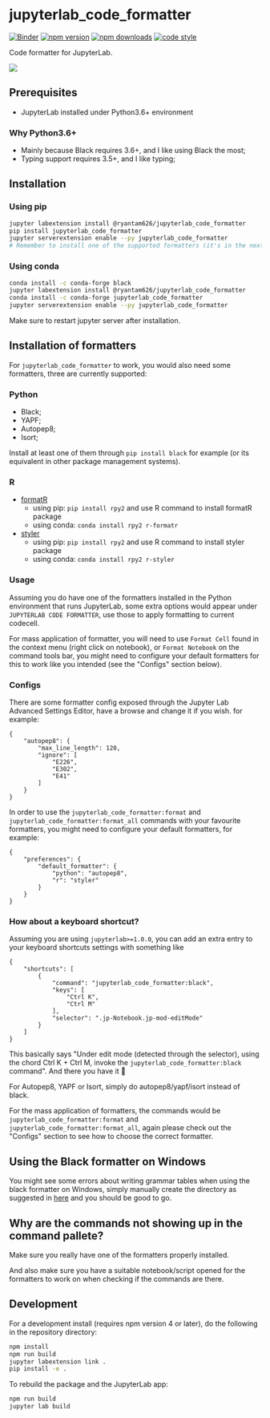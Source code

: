 # jupyterlab_code_formatter

[![Binder](https://mybinder.org/badge_logo.svg)](https://mybinder.org/v2/gh/ryantam626/jupyterlab_code_formatter/master?urlpath=lab)
[![npm version](https://badge.fury.io/js/%40ryantam626%2Fjupyterlab_code_formatter.svg)](https://badge.fury.io/js/%40ryantam626%2Fjupyterlab_code_formatter)
[![npm downloads](https://img.shields.io/npm/dw/%40ryantam626%2Fjupyterlab_code_formatter.svg)](https://badge.fury.io/js/%40ryantam626%2Fjupyterlab_code_formatter)
[![code style](https://img.shields.io/badge/code%20style-black-000000.svg)](https://github.com/ambv/black)

Code formatter for JupyterLab.

![](https://github.com/ryantam626/jupyterlab_code_formatter/raw/master/code-formatter-demo.gif)

## Prerequisites

* JupyterLab installed under Python3.6+ environment

### Why Python3.6+

* Mainly because Black requires 3.6+, and I like using Black the most;
* Typing support requires 3.5+, and I like typing;

## Installation

### Using pip
```bash
jupyter labextension install @ryantam626/jupyterlab_code_formatter
pip install jupyterlab_code_formatter
jupyter serverextension enable --py jupyterlab_code_formatter
# Remember to install one of the supported formatters (it's in the next section)
```

### Using conda
```bash
conda install -c conda-forge black
jupyter labextension install @ryantam626/jupyterlab_code_formatter
conda install -c conda-forge jupyterlab_code_formatter
jupyter serverextension enable --py jupyterlab_code_formatter
```
Make sure to restart jupyter server after installation.

## Installation of formatters

For `jupyterlab_code_formatter` to work, you would also need some formatters, three are currently supported:

### Python
- Black;
- YAPF;
- Autopep8;
- Isort;

Install at least one of them through `pip install black` for example (or its equivalent in other package management systems).

### R
- [formatR](https://github.com/yihui/formatR/)
    * using pip:  `pip install rpy2` and use R command to install formatR package
    * using conda: `conda install rpy2 r-formatr`
- [styler](https://github.com/r-lib/styler)
    * using pip:  `pip install rpy2` and use R command to install styler package
    * using conda: `conda install rpy2 r-styler`

### Usage

Assuming you do have one of the formatters installed in the Python environment that runs JupyterLab, some extra options would appear under `JUPYTERLAB CODE FORMATTER`, use those to apply formatting to current codecell.

For mass application of formatter, you will need to use `Format Cell` found in the context menu (right click on notebook), or `Format Notebook` on the command tools bar, you might need to configure your default formatters for this to work like you intended (see the "Configs" section below).

### Configs

There are some formatter config exposed through the Jupyter Lab Advanced Settings Editor, have a browse and change it if you wish. for example:
```
{
    "autopep8": {
        "max_line_length": 120,
        "ignore": [
            "E226",
            "E302",
            "E41"
        ]
    }
}
```

In order to use the `jupyterlab_code_formatter:format` and `jupyterlab_code_formatter:format_all` commands with your favourite formatters, you might need to configure your default formatters, for example:
```
{
    "preferences": {
        "default_formatter": {
            "python": "autopep8",
            "r": "styler"
        }
    }
}
```

### How about a keyboard shortcut?

Assuming you are using `jupyterlab>=1.0.0`,  you can add an extra entry to your keyboard shortcuts settings with something like

```
{
    "shortcuts": [
        {
            "command": "jupyterlab_code_formatter:black",
            "keys": [
                "Ctrl K",
                "Ctrl M"
            ],
            "selector": ".jp-Notebook.jp-mod-editMode"
        }
    ]
}
```

This basically says "Under edit mode (detected through the selector), using the chord Ctrl K + Ctrl M, invoke the `jupyterlab_code_formatter:black` command". And there you have it :tada:

For Autopep8, YAPF or Isort, simply do autopep8/yapf/isort instead of black.

For the mass application of formatters, the commands would be `jupyterlab_code_formatter:format` and `jupyterlab_code_formatter:format_all`, again please check out the "Configs" section to see how to choose the correct formatter.

## Using the Black formatter on Windows

You might see some errors about writing grammar tables when using the black formatter on Windows, simply manually create the directory as suggested in [here](https://github.com/ryantam626/jupyterlab_code_formatter/issues/10) and you should be good to go.

## Why are the commands not showing up in the command pallete?

Make sure you really have one of the formatters properly installed.

And also make sure you have a suitable notebook/script opened for the formatters to work on when checking if the commands are there.

## Development

For a development install (requires npm version 4 or later), do the following in the repository directory:

```bash
npm install
npm run build
jupyter labextension link .
pip install -e .
```

To rebuild the package and the JupyterLab app:

```bash
npm run build
jupyter lab build
```

